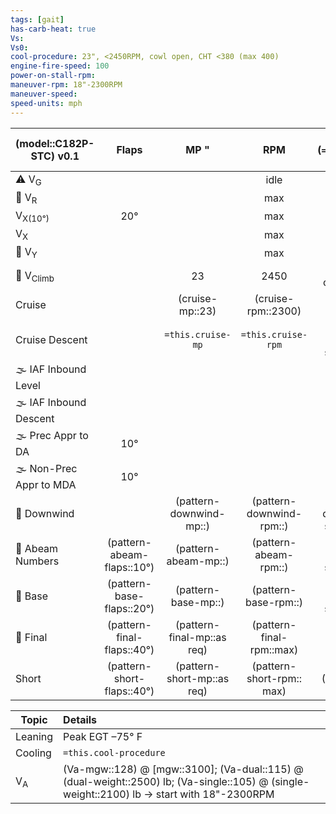 ```yaml
---
tags: [gait]
has-carb-heat: true
Vs:
Vs0:
cool-procedure: 23", <2450RPM, cowl open, CHT <380 (max 400)
engine-fire-speed: 100
power-on-stall-rpm:
maneuver-rpm: 18"-2300RPM
maneuver-speed: 
speed-units: mph
---
```


| **(model::C182P-STC)** v0.1 |         **Flaps**          |          **MP "**          |          **RPM**          | **IAS (`=this.speed-units`)** |       |
| --------------------------- |:--------------------------:|:--------------------------:|:-------------------------:|:-----------------------------:| ----- |
| ⚠️ V<sub>G</sub>            |                            |                            |           idle            |           (Vg::86)            |       |
| 🛫 V<sub>R</sub>            |                            |                            |            max            |           (Vr::60)            |       |
| V<sub>X(10°)</sub>          |            20°             |                            |            max            |          (Vx10::63)           |       |
| V<sub>X</sub>               |                            |                            |            max            |           (Vx::73)            |       |
| 🛫 V<sub>Y</sub>            |                            |                            |            max            |           (Vy::89)            |       |
| 🛫 V<sub>Climb</sub>        |                            |             23             |           2450            |      (cruise-climb::105)      |       |
| Cruise                      |                            |      (cruise-mp::23)       |    (cruise-rpm::2300)     |       (cruise-speed::)        |       |
| Cruise Descent              |                            |     `=this.cruise-mp`      |    `=this.cruise-rpm`     |  (cruise-descent-speed::90)   |       |
| 🌫️ IAF Inbound Level        |                            |                            |                           |              90               | 0     |
| 🌫️ IAF Inbound Descent      |                            |                            |                           |              90               | \-800 |
| 🌫️ Prec Appr to DA          |            10°             |                            |                           |              90               | \-450 |
| 🌫️ Non-Prec Appr to MDA     |            10°             |                            |                           |              90               | \-800 |
| 🛬 Downwind                 |                            |  (pattern-downwind-mp::)   | (pattern-downwind-rpm::)  | (pattern-downwind-speed::90)  |       |
| 🛬 Abeam Numbers            | (pattern-abeam-flaps::10°) |    (pattern-abeam-mp::)    |   (pattern-abeam-rpm::)   |   (pattern-abeam-speed::85)   |       |
| 🛬 Base                     | (pattern-base-flaps::20°)  |    (pattern-base-mp::)     |   (pattern-base-rpm::)    |   (pattern-base-speed::80)    |       |
| 🛬 Final                    | (pattern-final-flaps::40°) | (pattern-final-mp::as req) | (pattern-final-rpm::max)  |          (Vref::75)           |       |
| Short                       | (pattern-short-flaps::40°) | (pattern-short-mp::as req) | (pattern-short-rpm:: max) |         (Vshort::69)          |       |

| Topic         | Details                                                                                                           |
| ------------- |:----------------------------------------------------------------------------------------------------------------- |
| Leaning       | Peak EGT –75° F                                                                                                   |
| Cooling       | `=this.cool-procedure`                                                                                                                  |
| V<sub>A</sub> | (Va-mgw::128) @ [mgw::3100]; (Va-dual::115) @ (dual-weight::2500) lb; (Va-single::105) @ (single-weight::2100) lb -> start with 18"-2300RPM |
